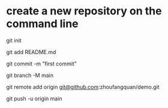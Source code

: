 # create a new repository on the command line

git init

git add README.md

git commit -m "first commit"

git branch -M main

git remote add origin git@github.com:zhoufangquan/demo.git

git push -u origin main

